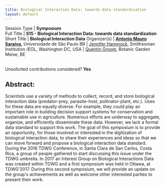 ```yaml
---
title: Biological Interaction Data: towards data standardization
layout: default
---
```


Session Type | **Symposium**  
Full Title   | **S15 - Biological Interaction Data: towards data standardization**  
Short Title  | **Biological Interaction Data**
Organizer(s) | **[Antonio Mauro Saraiva](mailto:saraiva@usp.br),** Universidade de São Paulo BR
             | [Jennifer Hammock](hammockJ@si.edu), Smithsonian Institution /EOL, Washington DC, USA
             | [Quentin Groom](quentin.groom@plantentuinmeise.be), Botanic Garden Meise, BE


<p><br />Unsolicited contributions considered? <strong>Yes</strong></p>
 

<!-- 
**How many 80-minute sessions are you requesting?** 1
**Technical Requirements:**   Recording.
-->

## Abstract: 

Scientists use a variety of methods to collect, record, and store biological interaction data (predator-prey, parasite-host, pollinator-plant, etc.). Uses for these data are equally diverse. For example, they could play an important role in building decision support systems for conservation and sustainable use in agriculture. Numerous efforts are underway to aggregate, organize, and efficiently disseminate these data. However, we lack a formal data standard to support this work. The goal of this symposium is to provide an opportunity, for those involved or interested in the digitization of biological interaction data, to share their experiences and ideas so that we can move forward and propose a biological interaction data standard. During the 2016 TDWG Conference, in Santa Clara de San Carlos, Costa Rica, a group of people gathered to start discussing this issue under the TDWG umbrella. In 2017 an Interest Group on Biological Interactions Data was created within TDWG and a first symposium was held in Ottawa, at TDWG'2017. During this second symposium, we will provide an update on the group's achievements as well as welcome other interested parties to present their work.

